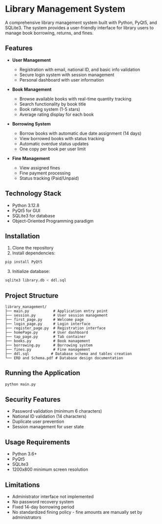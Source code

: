 # Library Management System

A comprehensive library management system built with Python, PyQt5, and SQLite3. The system provides a user-friendly interface for library users to manage book borrowing, returns, and fines.

## Features

- **User Management**
  - Registration with email, national ID, and basic info validation
  - Secure login system with session management
  - Personal dashboard with user information

- **Book Management**
  - Browse available books with real-time quantity tracking
  - Search functionality by book title
  - Book rating system (1-5 stars)
  - Average rating display for each book

- **Borrowing System**
  - Borrow books with automatic due date assignment (14 days)
  - View borrowed books with status tracking
  - Automatic overdue status updates
  - One copy per book per user limit

- **Fine Management**
  - View assigned fines
  - Fine payment processing
  - Status tracking (Paid/Unpaid)

## Technology Stack

- Python 3.12.8
- PyQt5 for GUI
- SQLite3 for database
- Object-Oriented Programming paradigm

## Installation

1. Clone the repository
2. Install dependencies:
```bash
pip install PyQt5
```

3. Initialize database:
```bash
sqlite3 library.db < ddl.sql
```

## Project Structure

```
library_management/
├── main.py           # Application entry point
├── session.py        # User session management
├── first_page.py     # Welcome page
├── login_page.py     # Login interface
├── register_page.py  # Registration interface
├── homePage.py       # User dashboard
├── tap_page.py       # Tab container
├── books.py          # Book management
├── borrowing.py      # Borrowing system
├── fines.py          # Fine management
├── ddl.sql          # Database schema and tables creation
└── ERD and Schema.pdf # Database design documentation
```

## Running the Application

```bash
python main.py
```

## Security Features

- Password validation (minimum 6 characters)
- National ID validation (14 characters)
- Duplicate user prevention
- Session management for user state

## Usage Requirements

- Python 3.6+
- PyQt5
- SQLite3
- 1200x800 minimum screen resolution

## Limitations

- Administrator interface not implemented
- No password recovery system
- Fixed 14-day borrowing period
- No standardized fining policy - fine amounts are manually set by administrators

